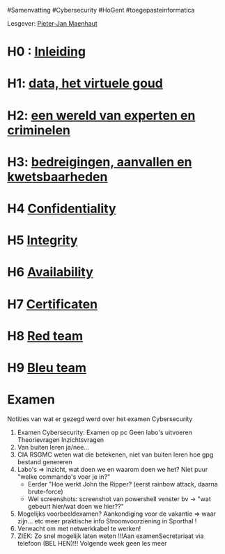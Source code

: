 #Samenvatting #Cybersecurity #HoGent #toegepasteinformatica

Lesgever: [Pieter-Jan Maenhaut](pieterjan.maenhaut@hogent.be)
# H0 : [Inleiding](./H00%20Inleiding.md)

# H1: [data, het virtuele goud](./H01%20Data%20het%20virtuele%20goud.md)
# H2: [een wereld van experten en criminelen](./H02%20Een%20wereld%20van%20experten%20en%20criminelen.md)
# H3: [bedreigingen, aanvallen en kwetsbaarheden](./H03%20bedreigingen,%20aanvallen%20en%20kwetsbaarheden.md)
# H4 [Confidentiality](./H04%20Confidentiality.md)
# H5 [Integrity](./H05%20Integrity.md)
# H6 [Availability](./H06%20Availability.md)
# H7 [Certificaten](./H07%20Certificaten.md)
# H8 [Red team](./H08%20Red%20team.md)
# H9 [Bleu team](./H09%20Bleu%20team.md)
# Examen

Notities van wat er gezegd werd over het examen Cybersecurity

1. Examen Cybersecurity: Examen op pc Geen labo's uitvoeren Theorievragen Inzichtsvragen
2. Van buiten leren ja/nee...
3. CIA RSGMC weten wat die betekenen, niet van buiten leren hoe gpg bestand genereren
4. Labo's => inzicht, wat doen we en waarom doen we het? Niet puur "welke commando's voer je in?"
    - Eerder "Hoe werkt John the Ripper? (eerst rainbow attack, daarna brute-force)
    - Wel screenshots: screenshot van powershell venster bv -> "wat gebeurt hier/wat doen we hier??"
5. Mogelijks voorbeeldexamen? Aankondiging voor de vakantie => waar zijn... etc meer praktische info Stroomvoorziening in Sporthal !
6. Verwacht om met netwerkkabel te werken!
7. ZIEK: Zo snel mogelijk laten weten !!!Aan examenSecretariaat via telefoon (BEL HEN)!!! Volgende week geen les meer